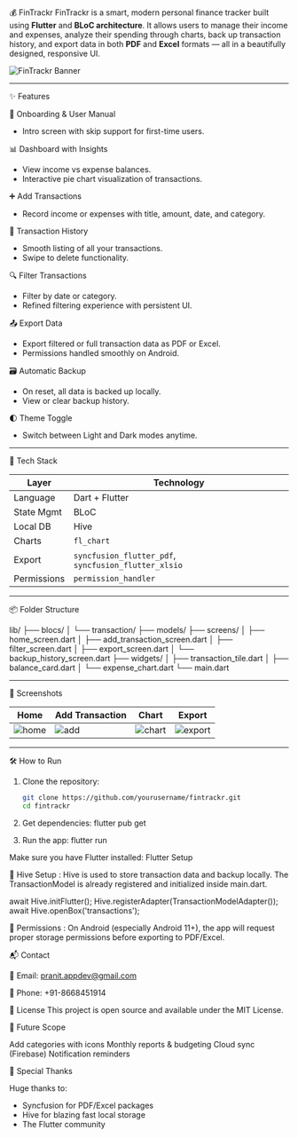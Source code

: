 💰 FinTrackr
FinTrackr is a smart, modern personal finance tracker built using **Flutter** and **BLoC architecture**. It allows users to manage their income and expenses, analyze their spending through charts, back up transaction history, and export data in both **PDF** and **Excel** formats — all in a beautifully designed, responsive UI.

![FinTrackr Banner](assets/fintrackr_banner.png)

---

✨ Features

 🔐 Onboarding & User Manual
  - Intro screen with skip support for first-time users.
  
 📊 Dashboard with Insights
  - View income vs expense balances.
  - Interactive pie chart visualization of transactions.

 ➕ Add Transactions
  - Record income or expenses with title, amount, date, and category.

 🧾 Transaction History
  - Smooth listing of all your transactions.
  - Swipe to delete functionality.

  🔍 Filter Transactions
  - Filter by date or category.
  - Refined filtering experience with persistent UI.

 📤 Export Data
  - Export filtered or full transaction data as PDF or Excel.
  - Permissions handled smoothly on Android.

 🗃 Automatic Backup
  - On reset, all data is backed up locally.
  - View or clear backup history.

 🌓 Theme Toggle
  - Switch between Light and Dark modes anytime.

---

 🧱 Tech Stack

| Layer       | Technology            |
|-------------|------------------------|
| Language    | Dart + Flutter         |
| State Mgmt  | BLoC                   |
| Local DB    | Hive                   |
| Charts      | `fl_chart`             |
| Export      | `syncfusion_flutter_pdf`, `syncfusion_flutter_xlsio` |
| Permissions | `permission_handler`   |

---

📦 Folder Structure

 lib/
├── blocs/
│ └── transaction/
├── models/
├── screens/
│ ├── home_screen.dart
│ ├── add_transaction_screen.dart
│ ├── filter_screen.dart
│ ├── export_screen.dart
│ └── backup_history_screen.dart
├── widgets/
│ ├── transaction_tile.dart
│ ├── balance_card.dart
│ └── expense_chart.dart
└── main.dart


---

 📸 Screenshots

| Home | Add Transaction | Chart | Export |
|------|------------------|-------|--------|
| ![home](assets/screens/home.png) | ![add](assets/screens/add.png) | ![chart](assets/screens/chart.png) | ![export](assets/screens/export.png) |

---

 🛠️ How to Run

1. Clone the repository:

   ```bash
   git clone https://github.com/yourusername/fintrackr.git
   cd fintrackr

2. Get dependencies:
    flutter pub get

3. Run the app:
     flutter run

Make sure you have Flutter installed: Flutter Setup


📂 Hive Setup :
  Hive is used to store transaction data and backup locally. The TransactionModel is already registered and initialized inside main.dart.
  
  await Hive.initFlutter();
  Hive.registerAdapter(TransactionModelAdapter());
  await Hive.openBox<TransactionModel>('transactions');

🔐 Permissions :
  On Android (especially Android 11+), the app will request proper storage permissions before exporting to PDF/Excel.

📬 Contact

📧 Email: pranit.appdev@gmail.com

📱 Phone: +91-8668451914

📄 License
  This project is open source and available under the MIT License.

🚀 Future Scope

 Add categories with icons
 Monthly reports & budgeting
 Cloud sync (Firebase)
 Notification reminders

🙌 Special Thanks
 
  Huge thanks to:
   - Syncfusion for PDF/Excel packages
   - Hive for blazing fast local storage
   - The Flutter community



  
